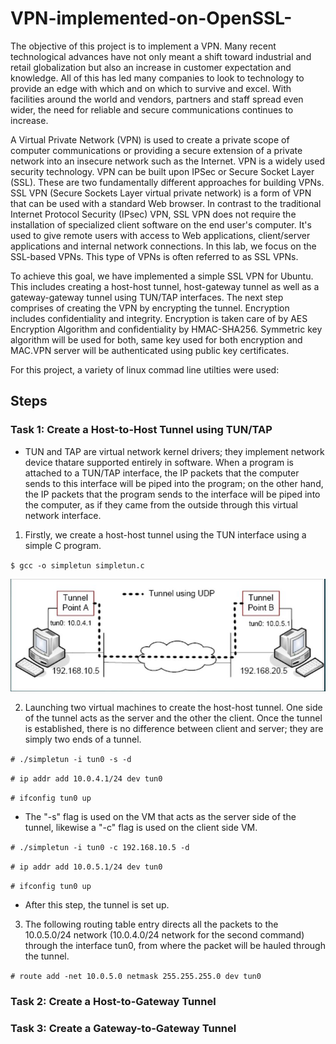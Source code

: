# VPN-implemented-on-OpenSSL-

The objective of this project is to implement a VPN. Many recent technological advances have
not only meant a shift toward industrial and retail globalization but also an increase in customer
expectation and knowledge. All of this has led many companies to look to technology to provide
an edge with which and on which to survive and excel. With facilities around the world and
vendors, partners and staff spread even wider, the need for reliable and secure communications
continues to increase.


A Virtual Private Network (VPN) is used to create a private scope of computer communications
or providing a secure extension of a private network into an insecure network such as the
Internet. VPN is a widely used security technology. VPN can be built upon IPSec or Secure
Socket Layer (SSL).
These are two fundamentally different approaches for building VPNs. SSL VPN (Secure
Sockets Layer virtual private network) is a form of VPN that can be used with a standard Web
browser. In contrast to the traditional Internet Protocol Security (IPsec) VPN, SSL VPN does not
require the installation of specialized client software on the end user's computer. It's used to
give remote users with access to Web applications, client/server applications and internal
network connections. In this lab, we focus on the SSL-based VPNs. This type of VPNs is often
referred to as SSL VPNs.

To achieve this goal, we have implemented a simple SSL VPN for Ubuntu. This includes
creating a host-host tunnel, host-gateway tunnel as well as a gateway-gateway tunnel using
TUN/TAP interfaces. The next step comprises of creating the VPN by encrypting the tunnel.
Encryption includes confidentiality and integrity. Encryption is taken care of by AES Encryption
Algorithm and confidentiality by HMAC-SHA256. Symmetric key algorithm will be used for both,
same key used for both encryption and MAC.VPN server will be authenticated using public key
certificates.

For this project, a variety of linux commad line utilties were used:

## Steps 

### Task 1: Create a Host-to-Host Tunnel using TUN/TAP

- TUN and TAP are virtual network kernel drivers; they implement network device thatare supported entirely in software. When a program is attached to a TUN/TAP interface, the IP packets that the computer sends to this interface will be piped into the program; on the other hand, the IP packets that the program sends to the interface will be piped into the computer, as if they came from the outside through this virtual network interface.

1. Firstly, we create a host-host tunnel using the TUN interface using a simple C program.

`$ gcc -o simpletun simpletun.c`

![host-hosttunnel](/images/1.JPG)

2. Launching two virtual machines to create the host-host tunnel. One side of the tunnel acts as the server and the other the client. Once the tunnel is established, there is no difference between client and server; they are simply two ends of a tunnel.

`# ./simpletun -i tun0 -s -d`

`# ip addr add 10.0.4.1/24 dev tun0`

`# ifconfig tun0 up`

- The "-s" flag is used on the VM that acts as the server side of the tunnel, likewise a "-c" flag is used on the client side VM.

`# ./simpletun -i tun0 -c 192.168.10.5 -d`

`# ip addr add 10.0.5.1/24 dev tun0`

`# ifconfig tun0 up`

- After this step, the tunnel is set up.

3. The following routing table entry directs all the packets to the 10.0.5.0/24 network (10.0.4.0/24 network for the second command) through the interface tun0, from where the packet will be hauled through the tunnel.

`# route add -net 10.0.5.0 netmask 255.255.255.0 dev tun0`

### Task 2: Create a Host-to-Gateway Tunnel

### Task 3: Create a Gateway-to-Gateway Tunnel
